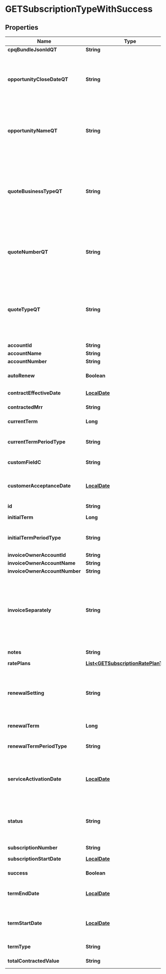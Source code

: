 
# GETSubscriptionTypeWithSuccess

## Properties
Name | Type | Description | Notes
------------ | ------------- | ------------- | -------------
**cpqBundleJsonIdQT** | **String** |  |  [optional]
**opportunityCloseDateQT** | **String** | The closing date of the Opportunity. This field is populated when the subscription originates from Zuora Quotes.  This field is used only for reporting subscription metrics.   See [Subscription Data Source](https://knowledgecenter.zuora.com/CD_Reporting/Data_Exports/Z_Data_Source_Reference/Subscription_Data_Source) for more information.  |  [optional]
**opportunityNameQT** | **String** | The unique identifier of the Opportunity. This field is populated when the subscription originates from Zuora Quotes.  This field is used only for reporting subscription metrics.   See [Subscription Data Source](https://knowledgecenter.zuora.com/CD_Reporting/Data_Exports/Z_Data_Source_Reference/Subscription_Data_Source) for more information.  |  [optional]
**quoteBusinessTypeQT** | **String** | The specific identifier for the type of business transaction the Quote represents such as New, Upsell, Downsell, Renewal, or Churn. This field is populated when the subscription originates from Zuora Quotes.  This field is used only for reporting subscription metrics.   See [Subscription Data Source](https://knowledgecenter.zuora.com/CD_Reporting/Data_Exports/Z_Data_Source_Reference/Subscription_Data_Source) for more information.  |  [optional]
**quoteNumberQT** | **String** | The unique identifier of the Quote. This field is populated when the subscription originates from Zuora Quotes.  This field is used only for reporting subscription metrics.  See [Subscription Data Source](https://knowledgecenter.zuora.com/CD_Reporting/Data_Exports/Z_Data_Source_Reference/Subscription_Data_Source) for more information.  |  [optional]
**quoteTypeQT** | **String** | The Quote type that represents the subscription lifecycle stage such as New, Amendment, Renew or Cancel. This field is populated when the subscription originates from Zuora Quotes.  This field is used only for reporting subscription metrics.   See [Subscription Data Source](https://knowledgecenter.zuora.com/CD_Reporting/Data_Exports/Z_Data_Source_Reference/Subscription_Data_Source) for more information.  |  [optional]
**accountId** | **String** |  |  [optional]
**accountName** | **String** |  |  [optional]
**accountNumber** | **String** |  |  [optional]
**autoRenew** | **Boolean** | If &#x60;true&#x60;, the subscription automatically renews at the end of the term. Default is &#x60;false&#x60;.  |  [optional]
**contractEffectiveDate** | [**LocalDate**](LocalDate.md) | Effective contract date for this subscription, as yyyy-mm-dd.  |  [optional]
**contractedMrr** | **String** | Monthly recurring revenue of the subscription.  |  [optional]
**currentTerm** | **Long** | The length of the period for the current subscription term.  |  [optional]
**currentTermPeriodType** | **String** | The period type for the current subscription term.  Values are:  * &#x60;Month&#x60; (default) * &#x60;Year&#x60; * &#x60;Day&#x60; * &#x60;Week&#x60;  |  [optional]
**customFieldC** | **String** | Any custom fields defined for this object.  |  [optional]
**customerAcceptanceDate** | [**LocalDate**](LocalDate.md) | The date on which the services or products within a subscription have been accepted by the customer, as yyyy-mm-dd.  |  [optional]
**id** | **String** | Subscription ID.  |  [optional]
**initialTerm** | **Long** | The length of the period for the first subscription term.  |  [optional]
**initialTermPeriodType** | **String** | The period type for the first subscription term.  Values are:  * &#x60;Month&#x60; (default) * &#x60;Year&#x60; * &#x60;Day&#x60; * &#x60;Week&#x60;  |  [optional]
**invoiceOwnerAccountId** | **String** |  |  [optional]
**invoiceOwnerAccountName** | **String** |  |  [optional]
**invoiceOwnerAccountNumber** | **String** |  |  [optional]
**invoiceSeparately** | **String** | Separates a single subscription from other subscriptions and creates an invoice for the subscription.   If the value is &#x60;true&#x60;, the subscription is billed separately from other subscriptions. If the value is &#x60;false&#x60;, the subscription is included with other subscriptions in the account invoice.  |  [optional]
**notes** | **String** | A string of up to 65,535 characters.  |  [optional]
**ratePlans** | [**List&lt;GETSubscriptionRatePlanType&gt;**](GETSubscriptionRatePlanType.md) | Container for rate plans.  |  [optional]
**renewalSetting** | **String** | Specifies whether a termed subscription will remain &#x60;TERMED&#x60; or change to &#x60;EVERGREEN&#x60; when it is renewed.   Values are:  * &#x60;RENEW_WITH_SPECIFIC_TERM&#x60; (default) * &#x60;RENEW_TO_EVERGREEN&#x60;  |  [optional]
**renewalTerm** | **Long** | The length of the period for the subscription renewal term.  |  [optional]
**renewalTermPeriodType** | **String** | The period type for the subscription renewal term.  Values are:  * &#x60;Month&#x60; (default) * &#x60;Year&#x60; * &#x60;Day&#x60; * &#x60;Week&#x60;  |  [optional]
**serviceActivationDate** | [**LocalDate**](LocalDate.md) | The date on which the services or products within a subscription have been activated and access has been provided to the customer, as yyyy-mm-dd  |  [optional]
**status** | **String** | Subscription status; possible values are:  * &#x60;Draft&#x60; * &#x60;PendingActivation&#x60; * &#x60;PendingAcceptance&#x60; * &#x60;Active&#x60; * &#x60;Cancelled&#x60; * &#x60;Suspended&#x60; (This value is in Limited Availability.)  |  [optional]
**subscriptionNumber** | **String** |  |  [optional]
**subscriptionStartDate** | [**LocalDate**](LocalDate.md) | Date the subscription becomes effective.  |  [optional]
**success** | **Boolean** | Returns &#x60;true&#x60; if the request was processed successfully.  |  [optional]
**termEndDate** | [**LocalDate**](LocalDate.md) | Date the subscription term ends. If the subscription is evergreen, this is null or is the cancellation date (if one has been set).  |  [optional]
**termStartDate** | [**LocalDate**](LocalDate.md) | Date the subscription term begins. If this is a renewal subscription, this date is different from the subscription start date.  |  [optional]
**termType** | **String** | Possible values are: &#x60;TERMED&#x60;, &#x60;EVERGREEN&#x60;.  |  [optional]
**totalContractedValue** | **String** | Total contracted value of the subscription.  |  [optional]



